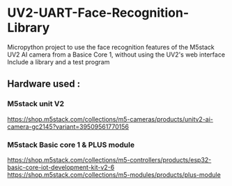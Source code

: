 # UV2-UART-Face-Recognition-Library
Micropython project to use the face recognition features of the M5stack UV2 AI camera from a Basice Core 1, without using the  UV2's web interface 
Include a library and a test program

## Hardware used : 
### M5stack unit V2

https://shop.m5stack.com/collections/m5-cameras/products/unitv2-ai-camera-gc2145?variant=39509561770156

### M5stack Basic core 1 & PLUS module 

https://shop.m5stack.com/collections/m5-controllers/products/esp32-basic-core-iot-development-kit-v2-6
https://shop.m5stack.com/collections/m5-modules/products/plus-module
